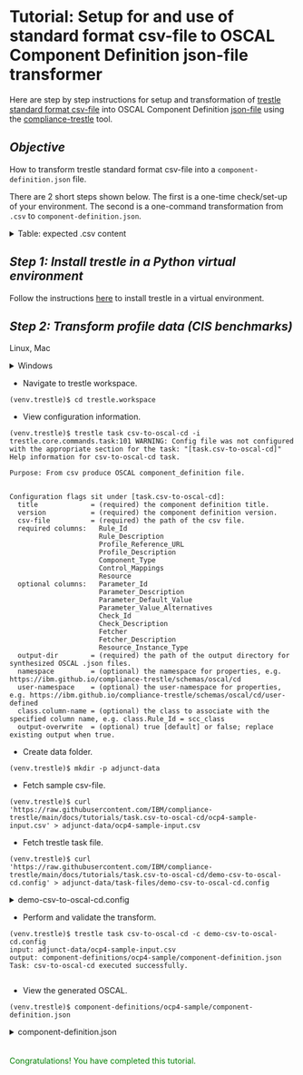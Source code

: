 # Tutorial: Setup for and use of standard format csv-file to OSCAL Component Definition json-file transformer

Here are step by step instructions for setup and transformation of [trestle standard format csv-file](ocp4-sample-input.csv) into OSCAL Component Definition [json-file](component-definition.json) using the [compliance-trestle](https://ibm.github.io/compliance-trestle/) tool.

## *Objective*

How to transform trestle standard format csv-file into a `component-definition.json` file.

There are 2 short steps shown below.
The first is a one-time check/set-up of your environment.
The second is a one-command transformation from `.csv` to `component-definition.json`.

<details markdown>

<summary>Table: expected .csv content</summary>

The below table represents the expectations of trestle task `csv-to-oscal-cd` for the contents of the input csv-file for synthesis of the output OSCAL Component Definition json-file.

`Column Name` is the name of the expected column in the input csv-file. Any additional columns not identified here, for example foobar, are also extracted and placed into the output json-file as component.control-implementation.prop\["foobar"\].

`Component Definition Locale` is the `path` within the output json-file into witch the value is stashed.

<table>

<tr style="text-align:left;vertical-align:top">
<th>Column Name
<th>Value Type
<th>Specification
<th>Value Description
<th>Component Definition Locale
<th>Example Value

<tr style="text-align:left;vertical-align:top">
<td>Rule_Id
<td>String
<td>required
<td>A textual label that uniquely identifies a policy (desired state) that can be used to reference it elsewhere in this or other documents.
<td>component.control-implementation.prop["Rule_Id"]
<td>password_policy_min_length_characters

<tr style="text-align:left;vertical-align:top">
<td>Rule_Description
<td>String
<td>required
<td>A description of the policy (desired state) including information about its purpose and scope.
<td>component.control-implementation.prop["Rule_Description"]
<td>Ensure password policy requires minimum length of 12 characters

<tr style="text-align:left;vertical-align:top">
<td>Profile_Reference_URL
<td>String
<td>required
<td>A URL reference to the source catalog or profile for which this component is implementing controls for. A profile designates a selection and configuration of controls from one or more catalogs
<td>component.control-implementation.source
<td>https://github.com/usnistgov/oscal-content/blob/main/nist.gov/SP800-53/rev5/json/NIST_SP-800-53_rev5_HIGH-baseline_profile.json

<tr style="text-align:left;vertical-align:top">
<td>Profile_Description
<td>String
<td>required
<td>A description of the profile.
<td>component.control-implementation.description
<td>NIST Special Publication 800-53 Revision 5 HIGH IMPACT BASELINE

<tr style="text-align:left;vertical-align:top">
<td>Component_Type
<td>String
<td>required
<td>A category describing the purpose of the component.
<td>component.type
<td>Validation

<tr style="text-align:left;vertical-align:top">
<td>Control_Mappings
<td>String List (blank separated)
<td>required
<td>A list of textual labels that uniquely identify the controls or statements that the component implements.
<td>component.control-implementation.implemented-requirement.statement.statement-id<br>*and*<br>component.control-implementation.implemented-requirement.control-id
<td>ia-5.1_smt.a ia-5.1

<tr style="text-align:left;vertical-align:top">
<td>Resource
<td>String
<td>required
<td>A human readable name for the component.
<td>component.title
<td>Compliance Center

<tr style="text-align:left;vertical-align:top">
<td>Parameter_Id
<td>String
<td>optional
<td>A textual label that uniquely identifies the parameter associated with that policy (desired state) or controls implemented by the policy (desired state).	A description of the parameter including the purpose and use of the parameter.
<td>component.control-implementation.prop["Parameter_Id"]<br>*and*<br>component.control-implementation.set-parameter.param-id
<td>minimum_password_length

<tr style="text-align:left;vertical-align:top">
<td>Parameter_Description
<td>String
<td>optional
<td>A description of the parameter including the purpose and use of the parameter.
<td>component.control-implementation.prop["Parameter_Description"]
<td>Minimum Password

<tr style="text-align:left;vertical-align:top">
<td>Parameter_Default_Value
<td>String
<td>optional
<td>A value recommended in this profile for the parameter of the control or policy (desired state).
<td>component.control-implementation.set-parameter.values
<td>12

<tr style="text-align:left;vertical-align:top">
<td>Parameter_Value_Alternatives
<td>String List (blank separated)
<td>optional
<td>ONLY for the policy (desired state) parameters: A value or set of values the parameter can take.
<td>component.control-implementation.prop["Parameter_Value_Alternatives"]
<td>12 8

<tr style="text-align:left;vertical-align:top">
<td>Check_Id
<td>String
<td>optional
<td>A textual label that uniquely identifies a check of the policy (desired state) that can be used to reference it elsewhere in this or other documents.
<td>component.control-implementation.prop["Check_Id"]
<td>check_password_policy_min_length_characters

<tr style="text-align:left;vertical-align:top">
<td>Check_Description
<td>String
<td>optional
<td>A description of the check of the policy (desired state) including the method (interview or examine or test) and procedure details.
<td>component.control-implementation.prop["Check_Description"]
<td>Check whether password policy requires minimum length of 12 characters

<tr style="text-align:left;vertical-align:top">
<td>Fetcher
<td>String
<td>optional
<td>A textual label that uniquely identifies a collector of the actual state (evidence) associated with the policy (desired state) that can be used to reference it elsewhere in this or other documents.
<td>component.control-implementation.prop["Fetcher"]
<td>fetch_password_policy_min_length_characters

<tr style="text-align:left;vertical-align:top">
<td>Fetcher_Description
<td>String
<td>optional
<td>A description of the collector of the actual state (evidence) associated with the policy (desired state) including the method (interview or examine or API) and questionaire
<td>component.control-implementation.prop["Fetcher_Description"]
<td>Fetch whether password policy requires minimum length of 12 characters

<tr style="text-align:left;vertical-align:top">
<td>Resource_Instance_Type
<td>String
<td>optional
<td>A textual label that uniquely identifies the resource's type, to differentiate between resources. For example DB2 vs. Object Storage.
<td>component.control-implementation.prop["Resource_Instance_Type"]
<td>DB2

</table>

</details>

## *Step 1: Install trestle in a Python virtual environment*

Follow the instructions [here](https://ibm.github.io/compliance-trestle/python_trestle_setup/) to install trestle in a virtual environment.

## *Step 2: Transform profile data (CIS benchmarks)*

Linux, Mac

<details markdown>

<summary>Windows</summary>

Make these changes:

<ul>
<li>use backslashes `\` for file paths
<li>use `md` instead of mkdir -p
<li>put the url in double quotes for `curl`
<li>use `more` instead of cat
</ul>
</details>

- Navigate to trestle workspace.

```
(venv.trestle)$ cd trestle.workspace
```

- View configuration information.

```
(venv.trestle)$ trestle task csv-to-oscal-cd -i
trestle.core.commands.task:101 WARNING: Config file was not configured with the appropriate section for the task: "[task.csv-to-oscal-cd]"
Help information for csv-to-oscal-cd task.

Purpose: From csv produce OSCAL component_definition file.


Configuration flags sit under [task.csv-to-oscal-cd]:
  title             = (required) the component definition title.
  version           = (required) the component definition version.
  csv-file          = (required) the path of the csv file.
  required columns:   Rule_Id
                      Rule_Description
                      Profile_Reference_URL
                      Profile_Description
                      Component_Type
                      Control_Mappings
                      Resource
  optional columns:   Parameter_Id
                      Parameter_Description
                      Parameter_Default_Value
                      Parameter_Value_Alternatives
                      Check_Id
                      Check_Description
                      Fetcher
                      Fetcher_Description
                      Resource_Instance_Type
  output-dir        = (required) the path of the output directory for synthesized OSCAL .json files.
  namespace         = (optional) the namespace for properties, e.g. https://ibm.github.io/compliance-trestle/schemas/oscal/cd
  user-namespace    = (optional) the user-namespace for properties, e.g. https://ibm.github.io/compliance-trestle/schemas/oscal/cd/user-defined
  class.column-name = (optional) the class to associate with the specified column name, e.g. class.Rule_Id = scc_class
  output-overwrite  = (optional) true [default] or false; replace existing output when true.

```

- Create data folder.

```
(venv.trestle)$ mkdir -p adjunct-data
```

- Fetch sample csv-file.

```
(venv.trestle)$ curl 'https://raw.githubusercontent.com/IBM/compliance-trestle/main/docs/tutorials/task.csv-to-oscal-cd/ocp4-sample-input.csv' > adjunct-data/ocp4-sample-input.csv

```

- Fetch trestle task file.

```
(venv.trestle)$ curl 'https://raw.githubusercontent.com/IBM/compliance-trestle/main/docs/tutorials/task.csv-to-oscal-cd/demo-csv-to-oscal-cd.config' > adjunct-data/task-files/demo-csv-to-oscal-cd.config
```

<details markdown>

<summary>demo-csv-to-oscal-cd.config</summary>

```
[task.csv-to-oscal-cd]

csv-file = adjunct-data/ocp4-sample-input.csv
output-dir = component-definitions/ocp4-sample
title = ocp4-sample
version = 1.0
```

</details>

- Perform and validate the transform.

```
(venv.trestle)$ trestle task csv-to-oscal-cd -c demo-csv-to-oscal-cd.config 
input: adjunct-data/ocp4-sample-input.csv
output: component-definitions/ocp4-sample/component-definition.json
Task: csv-to-oscal-cd executed successfully.


```

- View the generated OSCAL.

```
(venv.trestle)$ component-definitions/ocp4-sample/component-definition.json
```

<details markdown>

<summary>component-definition.json</summary>

```
{
  "component-definition": {
    "uuid": "83cc8984-b00a-4799-885c-60b689efebd0",
    "metadata": {
      "title": "ocp4-sample",
      "last-modified": "2022-11-18T17:06:49+00:00",
      "version": "1.0",
      "oscal-version": "1.0.2"
    },
    "components": [
      {
        "uuid": "c0080494-186a-421d-9afd-f51e0359cbd8",
        "type": "Service",
        "title": "OSCO",
        "description": "",
        "control-implementations": [
          {
            "uuid": "43a69f86-a3ad-40fa-ada6-2f988b951728",
            "source": "https://github.com/ComplianceAsCode/content/blob/master/products/ocp4/profiles/cis.profile",
            "description": "ocp4",
            "props": [
              {
                "name": "Rule_Id",
                "value": "content_rule_api_server_anonymous_auth",
                "remarks": "rule_set_0"
              },
              {
                "name": "Rule_Description",
                "value": "Ensure that the --anonymous-auth argument is set to false",
                "remarks": "rule_set_0"
              },
              {
                "name": "Check_Id",
                "value": "xccdf_org.ssgproject.content_rule_api_server_anonymous_auth",
                "remarks": "rule_set_0"
              },
              {
                "name": "Check_Description",
                "value": "Ensure that the --anonymous-auth argument is set to false",
                "remarks": "rule_set_0"
              },
              {
                "name": "Rule_Id",
                "value": "content_rule_api_server_basic_auth",
                "remarks": "rule_set_1"
              },
              {
                "name": "Rule_Description",
                "value": "Ensure that the --basic-auth-file argument is not set",
                "remarks": "rule_set_1"
              },
              {
                "name": "Check_Id",
                "value": "xccdf_org.ssgproject.content_rule_api_server_basic_auth",
                "remarks": "rule_set_1"
              },
              {
                "name": "Check_Description",
                "value": "Ensure that the --basic-auth-file argument is not set",
                "remarks": "rule_set_1"
              },
              {
                "name": "Rule_Id",
                "value": "content_rule_api_server_token_auth",
                "remarks": "rule_set_2"
              },
              {
                "name": "Rule_Description",
                "value": "Ensure that the --token-auth-file parameter is not set",
                "remarks": "rule_set_2"
              },
              {
                "name": "Check_Id",
                "value": "xccdf_org.ssgproject.content_rule_api_server_token_auth",
                "remarks": "rule_set_2"
              },
              {
                "name": "Check_Description",
                "value": "Ensure that the --token-auth-file parameter is not set",
                "remarks": "rule_set_2"
              },
              {
                "name": "Rule_Id",
                "value": "content_rule_api_server_https_for_kubelet_conn",
                "remarks": "rule_set_3"
              },
              {
                "name": "Rule_Description",
                "value": "Ensure that the --kubelet-https argument is set to true",
                "remarks": "rule_set_3"
              },
              {
                "name": "Check_Id",
                "value": "xccdf_org.ssgproject.content_rule_api_server_https_for_kubelet_conn",
                "remarks": "rule_set_3"
              },
              {
                "name": "Check_Description",
                "value": "Ensure that the --kubelet-https argument is set to true",
                "remarks": "rule_set_3"
              }
            ],
            "implemented-requirements": [
              {
                "uuid": "c2893d38-1be4-4b0e-a090-96e846e15a3b",
                "control-id": "CIS-1.2.1",
                "description": "",
                "props": [
                  {
                    "name": "Rule_Id",
                    "value": "content_rule_api_server_anonymous_auth"
                  }
                ]
              },
              {
                "uuid": "3c2f7129-9724-47c0-aadb-3b3c9c44995c",
                "control-id": "CIS-1.2.2",
                "description": "",
                "props": [
                  {
                    "name": "Rule_Id",
                    "value": "content_rule_api_server_basic_auth"
                  }
                ]
              },
              {
                "uuid": "a4e2862f-7a1b-4182-b827-f5e797f589db",
                "control-id": "CIS-1.2.3",
                "description": "",
                "props": [
                  {
                    "name": "Rule_Id",
                    "value": "content_rule_api_server_token_auth"
                  }
                ]
              },
              {
                "uuid": "daec13ab-829e-4dd6-a9d6-9ad18391681e",
                "control-id": "CIS-1.2.4",
                "description": "",
                "props": [
                  {
                    "name": "Rule_Id",
                    "value": "content_rule_api_server_https_for_kubelet_conn"
                  }
                ]
              }
            ]
          }
        ]
      }
    ]
  }
}
```

</details>

<br>
<br>

<span style="color:green">
Congratulations! You have completed this tutorial.
</span>

<br>
<br>
